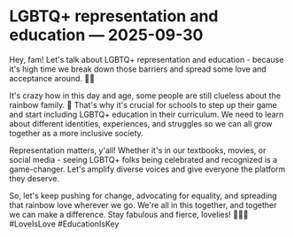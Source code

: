 # LGBTQ+ representation and education — 2025-09-30

Hey, fam! Let's talk about LGBTQ+ representation and education - because it's high time we break down those barriers and spread some love and acceptance around. 🏳️‍🌈

It's crazy how in this day and age, some people are still clueless about the rainbow family. 🌈 That's why it's crucial for schools to step up their game and start including LGBTQ+ education in their curriculum. We need to learn about different identities, experiences, and struggles so we can all grow together as a more inclusive society.

Representation matters, y'all! Whether it's in our textbooks, movies, or social media - seeing LGBTQ+ folks being celebrated and recognized is a game-changer. Let's amplify diverse voices and give everyone the platform they deserve.

So, let's keep pushing for change, advocating for equality, and spreading that rainbow love wherever we go. We're all in this together, and together we can make a difference. Stay fabulous and fierce, lovelies! 💪🏳️‍🌈 #LoveIsLove #EducationIsKey